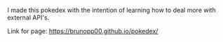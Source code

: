 I made this pokedex with the intention of learning how to deal more with external API's.

Link for page: https://brunopp00.github.io/pokedex/
